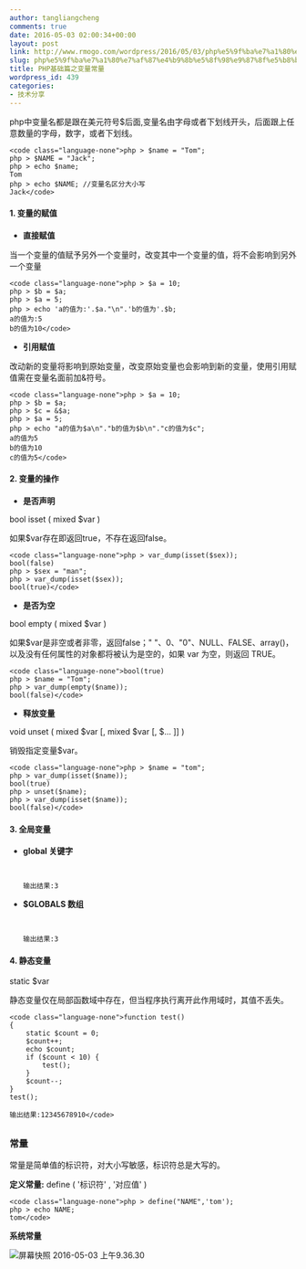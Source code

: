 ```yaml
---
author: tangliangcheng
comments: true
date: 2016-05-03 02:00:34+00:00
layout: post
link: http://www.rmogo.com/wordpress/2016/05/03/php%e5%9f%ba%e7%a1%80%e7%af%87%e4%b9%8b%e5%8f%98%e9%87%8f%e5%b8%b8%e9%87%8f/
slug: php%e5%9f%ba%e7%a1%80%e7%af%87%e4%b9%8b%e5%8f%98%e9%87%8f%e5%b8%b8%e9%87%8f
title: PHP基础篇之变量常量
wordpress_id: 439
categories:
- 技术分享
---
```


php中变量名都是跟在美元符号$后面,变量名由字母或者下划线开头，后面跟上任意数量的字母，数字，或者下划线。


    <code class="language-none">php > $name = "Tom";
    php > $NAME = "Jack";
    php > echo $name;
    Tom
    php > echo $NAME; //变量名区分大小写
    Jack</code>








#### 1. 变量的赋值






    
  * **直接赋值**

当一个变量的值赋予另外一个变量时，改变其中一个变量的值，将不会影响到另外一个变量




    
    <code class="language-none">php > $a = 10;
    php > $b = $a;
    php > $a = 5;
    php > echo 'a的值为:'.$a."\n".'b的值为'.$b;
    a的值为:5
    b的值为10</code>





    
  * **引用赋值**

改动新的变量将影响到原始变量，改变原始变量也会影响到新的变量，使用引用赋值需在变量名面前加&符号。




    
    <code class="language-none">php > $a = 10;
    php > $b = $a;
    php > $c = &$a;
    php > $a = 5;
    php > echo "a的值为$a\n"."b的值为$b\n"."c的值为$c";
    a的值为5
    b的值为10
    c的值为5</code>









#### 2. 变量的操作






    
  * **是否声明**

bool isset ( mixed $var )

如果$var存在即返回true，不存在返回false。




    
    <code class="language-none">php > var_dump(isset($sex));
    bool(false)
    php > $sex = "man";
    php > var_dump(isset($sex));
    bool(true)</code>





    
  * **是否为空**

bool empty ( mixed $var )

如果$var是非空或者非零，返回false；" "、0、"0"、NULL、FALSE、array()，以及没有任何属性的对象都将被认为是空的，如果 var 为空，则返回 TRUE。




    
    <code class="language-none">bool(true)
    php > $name = "Tom";
    php > var_dump(empty($name));
    bool(false)</code>





    
  * **释放变量**

void unset ( mixed $var [, mixed $var [, $... ]] )

销毁指定变量$var。




    
    <code class="language-none">php > $name = "tom";
    php > var_dump(isset($name));
    bool(true)
    php > unset($name);
    php > var_dump(isset($name));
    bool(false)</code>









#### 3. 全局变量






    
  * **global 关键字**




    
    <code class="language-none"><?php
    $a = 1;
    $b = 2;
    function Sum()
    {
        global $a, $b;
        $b = $a + $b;
    }
    Sum();
    echo $b;
    ?>
    
    输出结果:3</code>





    
  * **$GLOBALS 数组**




    
    <code class="language-none"><?php
    $a = 1;
    $b = 2;
    function Sum()
    {
        $GLOBALS['b'] = $GLOBALS['a'] + $GLOBALS['b'];
    }
    Sum();
    echo $b;
    ?>
    
    输出结果:3</code>









#### 4. 静态变量



static $var

静态变量仅在局部函数域中存在，但当程序执行离开此作用域时，其值不丢失。





    
    <code class="language-none">function test()
    {
        static $count = 0;
        $count++;
        echo $count;
        if ($count < 10) {
            test();
        }
        $count--;
    }
    test();
    
    输出结果:12345678910</code>








## 





### 常量



常量是简单值的标识符，对大小写敏感，标识符总是大写的。

**定义常量:** define ( '标识符' , '对应值' )





    
    <code class="language-none">php > define("NAME",'tom');
    php > echo NAME;
    tom</code>






**系统常量**

![屏幕快照 2016-05-03 上午9.36.30](http://www.rmogo.com/wp-content/uploads/2016/05/屏幕快照-2016-05-03-上午9.36.30.png)
